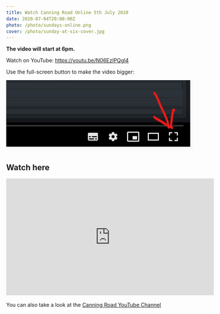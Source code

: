 ```yaml
---
title: Watch Canning Road Online 5th July 2020
date: 2020-07-04T20:00:00Z
photo: /photo/sundays-online.png
cover: /photo/sunday-at-six-cover.jpg
---
```


**The video will start at 6pm.**

Watch on YouTube: <https://youtu.be/N06EzlPQgl4>

Use the full-screen button to make the video bigger:

<img class="fn cb ma0" alt="Full screen button" src="/photo/full-screen-video.png">

## Watch here

<iframe width="560" height="315" src="https://www.youtube.com/embed/N06EzlPQgl4" frameborder="0" allow="accelerometer; autoplay; encrypted-media; gyroscope; picture-in-picture" allowfullscreen></iframe>


You can also take a look at the [Canning Road YouTube Channel](
https://www.youtube.com/channel/UCLlyMMvV26OndAy_ep7gv4A)
